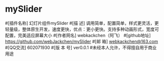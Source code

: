# mySlider
#[插件名称] 幻灯片组件mySlider
#[描    述] 调用简单，配置简单，样式更灵活，更轻量级，整体原生开发，速度更快，优点：更小更快。支持多种动画形式，宽度可配置，完美适应屏幕大小
#[作者网名] webkackchen（阿飞）
#[github地址] https://github.com/webJackchen/mySlider
#[邮    箱] webkackchen@163.com
#[QQ交流] 602071930
#[版 本 号] ver0.0.1
#未经本人允许，不得擅自用于商业用途
